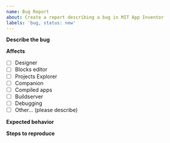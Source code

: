 ```yaml
---
name: Bug Report
about: Create a report describing a bug in MIT App Inventor
labels: 'bug, status: new'
---
```


**Describe the bug**

<!--
Describe the bug in sufficient detail so that we can understand the issue. You should also describe the steps to reproduce the issue (below) so that we ideally can confirm it.
-->

**Affects**

<!--
Please check off the part of the system that is affected by the bug.
-->

- [ ] Designer
- [ ] Blocks editor
- [ ] Projects Explorer
- [ ] Companion
- [ ] Compiled apps
- [ ] Buildserver
- [ ] Debugging
- [ ] Other... (please describe)

**Expected behavior**

<!--
Please describe what you expected to happen before you encountered the bug.
-->

**Steps to reproduce**

<!--
Please describe the steps needed to reproduce the bug. If possible, please include a minimal example project that demonstrates the issue.
-->
